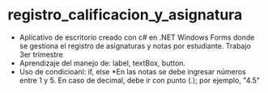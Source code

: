 # registro_calificacion_y_asignatura
- Aplicativo de escritorio creado con c# en .NET Windows Forms donde se gestiona el registro de asignaturas y notas por estudiante. Trabajo 3er trimestre
- Aprendizaje del manejo de: label, textBox, button.
- Uso de condicioanl: if, else
*En las notas se debe ingresar números entre 1 y 5. En caso de decimal, debe ir con punto (.); por ejemplo, "4.5"


